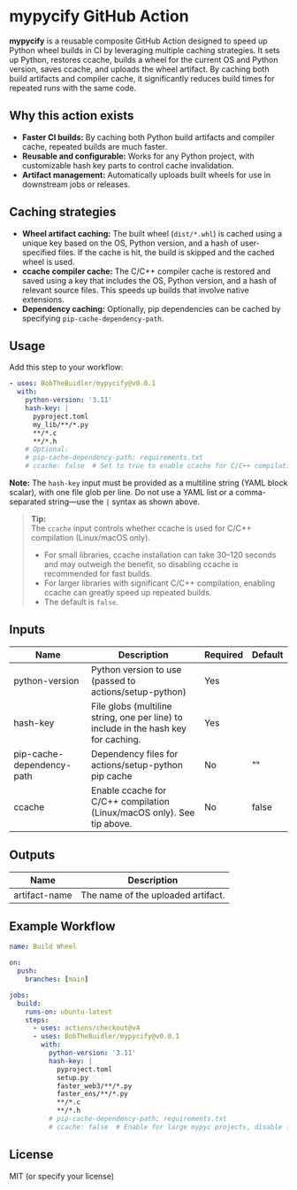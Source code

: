 # mypycify GitHub Action

**mypycify** is a reusable composite GitHub Action designed to speed up Python wheel builds in CI by leveraging multiple caching strategies. It sets up Python, restores ccache, builds a wheel for the current OS and Python version, saves ccache, and uploads the wheel artifact. By caching both build artifacts and compiler cache, it significantly reduces build times for repeated runs with the same code.

## Why this action exists

- **Faster CI builds:** By caching both Python build artifacts and compiler cache, repeated builds are much faster.
- **Reusable and configurable:** Works for any Python project, with customizable hash key parts to control cache invalidation.
- **Artifact management:** Automatically uploads built wheels for use in downstream jobs or releases.

## Caching strategies

- **Wheel artifact caching:** The built wheel (`dist/*.whl`) is cached using a unique key based on the OS, Python version, and a hash of user-specified files. If the cache is hit, the build is skipped and the cached wheel is used.
- **ccache compiler cache:** The C/C++ compiler cache is restored and saved using a key that includes the OS, Python version, and a hash of relevant source files. This speeds up builds that involve native extensions.
- **Dependency caching:** Optionally, pip dependencies can be cached by specifying `pip-cache-dependency-path`.

## Usage

Add this step to your workflow:

```yaml
- uses: BobTheBuidler/mypycify@v0.0.1
  with:
    python-version: '3.11'
    hash-key: |
      pyproject.toml
      my_lib/**/*.py
      **/*.c
      **/*.h
    # Optional:
    # pip-cache-dependency-path: requirements.txt
    # ccache: false  # Set to true to enable ccache for C/C++ compilation
```

**Note:** The `hash-key` input must be provided as a multiline string (YAML block scalar), with one file glob per line. Do not use a YAML list or a comma-separated string—use the `|` syntax as shown above.

> **Tip:**  
> The `ccache` input controls whether ccache is used for C/C++ compilation (Linux/macOS only).  
> - For small libraries, ccache installation can take 30–120 seconds and may outweigh the benefit, so disabling ccache is recommended for fast builds.  
> - For larger libraries with significant C/C++ compilation, enabling ccache can greatly speed up repeated builds.  
> - The default is `false`.

## Inputs

| Name                      | Description                                                                 | Required | Default |
|---------------------------|-----------------------------------------------------------------------------|----------|---------|
| python-version            | Python version to use (passed to actions/setup-python)                      | Yes      |         |
| hash-key                  | File globs (multiline string, one per line) to include in the hash key for caching. | Yes      |         |
| pip-cache-dependency-path | Dependency files for actions/setup-python pip cache                         | No       | ""      |
| ccache                    | Enable ccache for C/C++ compilation (Linux/macOS only). See tip above.      | No       | false   |

## Outputs

| Name          | Description                        |
|---------------|------------------------------------|
| artifact-name | The name of the uploaded artifact. |

## Example Workflow

```yaml
name: Build Wheel

on:
  push:
    branches: [main]

jobs:
  build:
    runs-on: ubuntu-latest
    steps:
      - uses: actions/checkout@v4
      - uses: BobTheBuidler/mypycify@v0.0.1
        with:
          python-version: '3.11'
          hash-key: |
            pyproject.toml
            setup.py
            faster_web3/**/*.py
            faster_ens/**/*.py
            **/*.c
            **/*.h
          # pip-cache-dependency-path: requirements.txt
          # ccache: false  # Enable for large mypyc projects, disable for smaller projects
```

## License

MIT (or specify your license)
